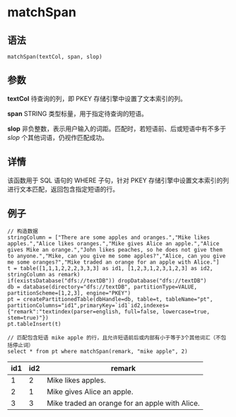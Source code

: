 # matchSpan

## 语法

`matchSpan(textCol, span, slop)`

## 参数

**textCol** 待查询的列，即 PKEY 存储引擎中设置了文本索引的列。

**span** STRING 类型标量，用于指定待查询的短语。

**slop** 非负整数，表示用户输入的词距。匹配时，若短语前、后或短语中有不多于 *slop* 个其他词语，仍视作匹配成功。

## 详情

该函数用于 SQL 语句的 WHERE 子句，针对 PKEY 存储引擎中设置文本索引的列进行文本匹配，返回包含指定短语的行。

## 例子

```
// 构造数据
stringColumn = ["There are some apples and oranges.","Mike likes apples.","Alice likes oranges.","Mike gives Alice an apple.","Alice gives Mike an orange.","John likes peaches, so he does not give them to anyone.","Mike, can you give me some apples?","Alice, can you give me some oranges?","Mike traded an orange for an apple with Alice."]
t = table([1,1,1,2,2,2,3,3,3] as id1, [1,2,3,1,2,3,1,2,3] as id2, stringColumn as remark)
if(existsDatabase("dfs://textDB")) dropDatabase("dfs://textDB")
db = database(directory="dfs://textDB", partitionType=VALUE, partitionScheme=[1,2,3], engine="PKEY")
pt = createPartitionedTable(dbHandle=db, table=t, tableName="pt", partitionColumns="id1",primaryKey=`id1`id2,indexes={"remark":"textindex(parser=english, full=false, lowercase=true, stem=true)"})
pt.tableInsert(t)

// 匹配包含短语 mike apple 的行，且允许短语前后或内部有小于等于3个其他词汇（不包括停止词）
select * from pt where matchSpan(remark, "mike apple", 2)
```

| id1 | id2 | remark |
| --- | --- | --- |
| 1 | 2 | Mike likes apples. |
| 2 | 1 | Mike gives Alice an apple. |
| 3 | 3 | Mike traded an orange for an apple with Alice. |

